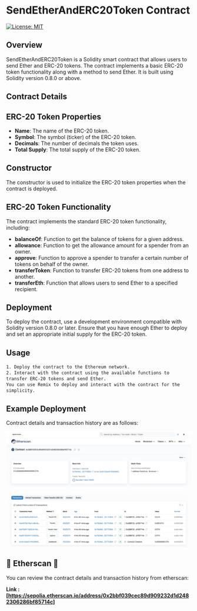 # SendEtherAndERC20Token Contract

[![License: MIT](https://img.shields.io/badge/License-MIT-yellow.svg)](https://opensource.org/licenses/MIT)

## Overview

SendEtherAndERC20Token is a Solidity smart contract that allows users to send Ether and ERC-20 tokens. The contract implements a basic ERC-20 token functionality along with a method to send Ether. It is built using Solidity version 0.8.0 or above.

## Contract Details

## ERC-20 Token Properties

- **Name**: The name of the ERC-20 token.
- **Symbol**: The symbol (ticker) of the ERC-20 token.
- **Decimals**: The number of decimals the token uses.
- **Total Supply**: The total supply of the ERC-20 token.

## Constructor

The constructor is used to initialize the ERC-20 token properties when the contract is deployed.

## ERC-20 Token Functionality

The contract implements the standard ERC-20 token functionality, including:

- **balanceOf**: Function to get the balance of tokens for a given address.
- **allowance**: Function to get the allowance amount for a spender from an owner.
- **approve**: Function to approve a spender to transfer a certain number of tokens on behalf of the owner.
- **transferToken**: Function to transfer ERC-20 tokens from one address to another.
- **transferEth**: Function that allows users to send Ether to a specified recipient.

## Deployment

To deploy the contract, use a development environment compatible with Solidity version 0.8.0 or later. Ensure that you have enough Ether to deploy and set an appropriate initial supply for the ERC-20 token.

## Usage

    1. Deploy the contract to the Ethereum network.
    2. Interact with the contract using the available functions to transfer ERC-20 tokens and send Ether.
    You can use Remix to deploy and interact with the contract for the simplicity.

## Example Deployment

Contract details and transaction history are as follows:

![Contract Details](./assets//images/contract_details.png)

![Transaction History](./assets//images/transaction_history.png)

## 💎 Etherscan 💎

You can review the contract details and transaction history from etherscan:

**Link : [https://sepolia.etherscan.io/address/0x2bbf039cec89d909232d1d2482306286bf85714c]**
